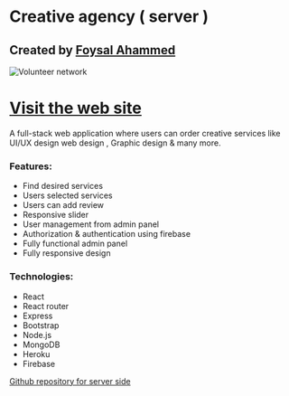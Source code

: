 # Creative agency ( server )
## Created by [Foysal Ahammed](https://github.com/FAsami) 
![Volunteer network](https://i.ibb.co/DgmtXGN/screenshoot.jpg)



# [Visit the web site](https://creative-agency-fasami.web.app/)

A full-stack web  application  where users can order creative services like UI/UX design web design , Graphic design & many more.

### Features: 
- Find desired services 
- Users selected services 
- Users can add review 
- Responsive slider
- User management from admin panel 
- Authorization & authentication using firebase 
- Fully functional admin panel 
- Fully responsive design 

### Technologies:
- React
- React router
- Express 
- Bootstrap
- Node.js
- MongoDB
- Heroku
- Firebase



[Github repository for server side ](https://github.com/FAsami/creative-agency-server)